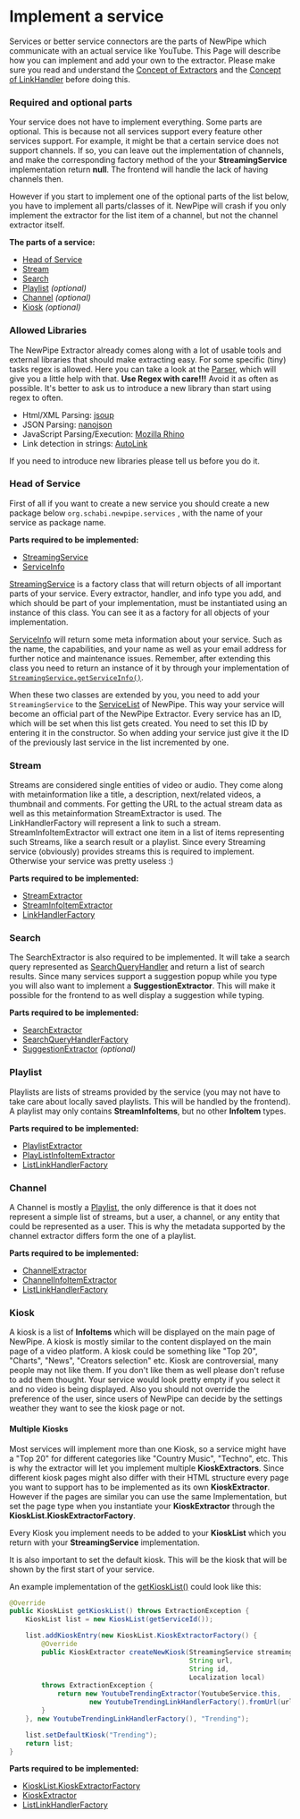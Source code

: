 # Implement a service

Services or better service connectors are the parts of NewPipe which communicate with an actual service like YouTube.
This Page will describe how you can implement and add your own to the extractor. Please make sure you read and understand the
[Concept of Extractors](https://teamnewpipe.github.io/documentation/01_Concept_of_the_extractor/)
and the [Concept of LinkHandler](https://teamnewpipe.github.io/documentation/02_Concept_of_LinkHandler/)
before doing this.

### Required and optional parts
Your service does not have to implement everything. Some parts are optional.
This is because not all services support every feature other services support. For example, it might be that a certain
service does not support channels. If so, you can leave out the implementation of channels, and make the corresponding
factory method of the your __StreamingService__ implementation return __null__. The frontend will handle the lack of
having channels then.

However if you start to implement one of the optional parts of the list below, you have to implement all parts/classes
of it. NewPipe will crash if you only implement the extractor for the list item of a channel, but not the channel extractor itself.

__The parts of a service:__

- [Head of Service](#head-of-service)
- [Stream](#stream)
- [Search](#search)
- [Playlist](#playlist) _(optional)_
- [Channel](#channel) _(optional)_
- [Kiosk](#kiosk) _(optional)_

### Allowed Libraries

The NewPipe Extractor already comes along with a lot of usable tools and external libraries that should make extracting easy.
For some specific (tiny) tasks regex is allowed. Here you can take a look at the
[Parser](https://teamnewpipe.github.io/NewPipeExtractor/javadoc/org/schabi/newpipe/extractor/utils/Parser.html),
which will give you a little help with that. __Use Regex with care!!!__ Avoid it as often as possible. It's better to
ask us to introduce a new library than start using regex to often.

- Html/XML Parsing: [jsoup](https://jsoup.org/apidocs/overview-summary.html)
- JSON Parsing: [nanojson](https://github.com/mmastrac/nanojson#parser-example)
- JavaScript Parsing/Execution: [Mozilla Rhino](https://developer.mozilla.org/en-US/docs/Mozilla/Projects/Rhino/Documentation)
- Link detection in strings: [AutoLink](https://github.com/robinst/autolink-java)

If you need to introduce new libraries please tell us before you do it.

### Head of Service

First of all if you want to create a new service you should create a new package below `org.schabi.newpipe.services`
, with the name of your service as package name.

__Parts required to be implemented:__

- [StreamingService](https://teamnewpipe.github.io/NewPipeExtractor/javadoc/org/schabi/newpipe/extractor/StreamingService.html)
- [ServiceInfo](https://teamnewpipe.github.io/NewPipeExtractor/javadoc/org/schabi/newpipe/extractor/StreamingService.ServiceInfo.html)

[StreamingService](https://teamnewpipe.github.io/NewPipeExtractor/javadoc/org/schabi/newpipe/extractor/StreamingService.html)
is a factory class that will return objects of all important parts of your service.
Every extractor, handler, and info type you add, and which should be part of your implementation, must be instantiated using an
instance of this class. You can see it as a factory for all objects of your implementation.

[ServiceInfo](https://teamnewpipe.github.io/NewPipeExtractor/javadoc/org/schabi/newpipe/extractor/StreamingService.ServiceInfo.html)
will return some meta information about your service. Such as the name, the capabilities, and your name as well as your 
email address for further notice and maintenance issues. Remember, after extending this class you need to return an
instance of it by through your implementation of
[`StreamingService.getServiceInfo()`](https://teamnewpipe.github.io/NewPipeExtractor/javadoc/org/schabi/newpipe/extractor/StreamingService.html#getServiceInfo--).

When these two classes are extended by you, you need to add your `StreamingService` to the
[ServiceList](https://github.com/TeamNewPipe/NewPipeExtractor/blob/49c2eb51859a58e4bb5ead2d9d0771408f7d59d6/extractor/src/main/java/org/schabi/newpipe/extractor/ServiceList.java#L23)
of NewPipe. This way your service will become an official part of the NewPipe Extractor.
Every service has an ID, which will be set when this list gets created. You need to set this ID by entering it in the constructor.
So when adding your service just give it the ID of the previously last service in the list incremented by one.

### Stream

Streams are considered single entities of video or audio. They come along with metainformation like a title, a description,
next/related videos, a thumbnail and comments. For getting the URL to the actual stream data as well as this metainformation
StreamExtractor is used. The LinkHandlerFactory will represent a link to such a stream. StreamInfoItemExtractor will
extract one item in a list of items representing such Streams, like a search result or a playlist.
Since every Streaming service (obviously) provides streams this is required to implement. Otherwise your service was
pretty useless :)

__Parts required to be implemented:__

- [StreamExtractor](https://teamnewpipe.github.io/NewPipeExtractor/javadoc/org/schabi/newpipe/extractor/stream/StreamExtractor.html)
- [StreamInfoItemExtractor](https://teamnewpipe.github.io/NewPipeExtractor/javadoc/org/schabi/newpipe/extractor/stream/StreamInfoItemExtractor.html)
- [LinkHandlerFactory](https://teamnewpipe.github.io/NewPipeExtractor/javadoc/org/schabi/newpipe/extractor/linkhandler/LinkHandlerFactory.html)

### Search
The SearchExtractor is also required to be implemented. It will take a search query represented as
[SearchQueryHandler](https://teamnewpipe.github.io/NewPipeExtractor/javadoc/org/schabi/newpipe/extractor/linkhandler/SearchQueryHandler.html)
and return a list of search results. Since many services support a suggestion popup while you type you will also want to implement
a __SuggestionExtractor__. This will make it possible for the frontend to as well display a suggestion while typing.

__Parts required to be implemented:__

- [SearchExtractor](https://teamnewpipe.github.io/NewPipeExtractor/javadoc/org/schabi/newpipe/extractor/search/SearchExtractor.html)
- [SearchQueryHandlerFactory](https://teamnewpipe.github.io/NewPipeExtractor/javadoc/org/schabi/newpipe/extractor/linkhandler/SearchQueryHandlerFactory.html)
- [SuggestionExtractor](https://teamnewpipe.github.io/NewPipeExtractor/javadoc/org/schabi/newpipe/extractor/SuggestionExtractor.html) _(optional)_

### Playlist
Playlists are lists of streams provided by the service (you may not have to take care about locally saved playlists. This will be handled by the frontend).
A playlist may only contains __StreamInfoItems__, but no other __InfoItem__ types.

__Parts required to be implemented:__

- [PlaylistExtractor](https://teamnewpipe.github.io/NewPipeExtractor/javadoc/org/schabi/newpipe/extractor/playlist/PlaylistExtractor.html)
- [PlayListInfoItemExtractor](https://teamnewpipe.github.io/NewPipeExtractor/javadoc/org/schabi/newpipe/extractor/playlist/PlaylistExtractor.html)
- [ListLinkHandlerFactory](https://teamnewpipe.github.io/NewPipeExtractor/javadoc/org/schabi/newpipe/extractor/linkhandler/ListLinkHandlerFactory.html)

### Channel
A Channel is mostly a [Playlist](#playlist), the only difference is that it does not represent a simple list of streams, but a
user, a channel, or any entity that could be represented as a user. This is why the metadata supported by the channel extractor
differs form the one of a playlist.

__Parts required to be implemented:__

- [ChannelExtractor](https://teamnewpipe.github.io/NewPipeExtractor/javadoc/org/schabi/newpipe/extractor/channel/ChannelExtractor.html)
- [ChannelInfoItemExtractor](https://teamnewpipe.github.io/NewPipeExtractor/javadoc/org/schabi/newpipe/extractor/channel/ChannelExtractor.html)
- [ListLinkHandlerFactory](https://teamnewpipe.github.io/NewPipeExtractor/javadoc/org/schabi/newpipe/extractor/linkhandler/ListLinkHandlerFactory.html)

### Kiosk
A kiosk is a list of __InfoItems__ which will be displayed on the main page of NewPipe. A kiosk is mostly similar to the content
displayed on the main page of a video platform. A kiosk could be something like "Top 20", "Charts", "News", "Creators selection" etc.
Kiosk are controversial, many people may not like them. If you don't like them as well please don't refuse to add them thought.
Your service would look pretty empty if you select it and no video is being displayed. Also you should not override the preference of the user,
since users of NewPipe can decide by the settings weather they want to see the kiosk page or not.

#### Multiple Kiosks
Most services will implement more than one Kiosk, so a service might have a "Top 20" for different categories like "Country Music", "Techno", etc.
This is why the extractor will let you implement multiple __KioskExtractors__. Since different kiosk pages might also differ 
with their HTML structure every page you want to support has to be implemented as its own __KioskExtractor__.
However if the pages are similar you can use the same Implementation, but set the page type when you instantiate your __KioskExtractor__
through the __KioskList.KioskExtractorFactory__.

Every Kiosk you implement needs to be added to your __KioskList__ which you return with your
__StreamingService__ implementation.

It is also important to set the default kiosk. This will be the kiosk that will be shown by the first start of your service.

An example implementation of the
[getKioskList()](https://teamnewpipe.github.io/NewPipeExtractor/javadoc/org/schabi/newpipe/extractor/StreamingService.html)
could look like this:
```java
@Override
public KioskList getKioskList() throws ExtractionException {
    KioskList list = new KioskList(getServiceId());

    list.addKioskEntry(new KioskList.KioskExtractorFactory() {
        @Override
        public KioskExtractor createNewKiosk(StreamingService streamingService,
                                             String url,
                                             String id,
                                             Localization local)
        throws ExtractionException {
            return new YoutubeTrendingExtractor(YoutubeService.this,
                    new YoutubeTrendingLinkHandlerFactory().fromUrl(url), id, local);
        }
    }, new YoutubeTrendingLinkHandlerFactory(), "Trending");

    list.setDefaultKiosk("Trending");
    return list;
}

```

__Parts required to be implemented:__

- [KioskList.KioskExtractorFactory](https://teamnewpipe.github.io/NewPipeExtractor/javadoc/org/schabi/newpipe/extractor/kiosk/KioskList.KioskExtractorFactory.html)
- [KioskExtractor](https://teamnewpipe.github.io/NewPipeExtractor/javadoc/org/schabi/newpipe/extractor/kiosk/KioskExtractor.html)
- [ListLinkHandlerFactory](https://teamnewpipe.github.io/NewPipeExtractor/javadoc/org/schabi/newpipe/extractor/linkhandler/ListLinkHandlerFactory.html)
